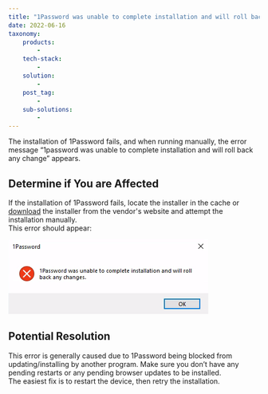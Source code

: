 ```yaml
---
title: "1Password was unable to complete installation and will roll back any changes."
date: 2022-06-16
taxonomy:
    products:
        - 
    tech-stack:
        - 
    solution:
        - 
    post_tag:
        - 
    sub-solutions:
        - 
---
```


The installation of 1Password fails, and when running manually, the error message “1password was unable to complete installation and will roll back any change” appears.

## Determine if You are Affected

If the installation of 1Password fails, locate the installer in the cache or [download](https://downloads.1password.com/win/1PasswordSetup-latest.exe) the installer from the vendor's website and attempt the installation manually.  
This error should appear:

![](../../.gitbook/assets/ApplicationFrameHost_FWqmtYCXwV.png)

## Potential Resolution

This error is generally caused due to 1Password being blocked from updating/installing by another program. Make sure you don’t have any pending restarts or any pending browser updates to be installed.  
The easiest fix is to restart the device, then retry the installation.
